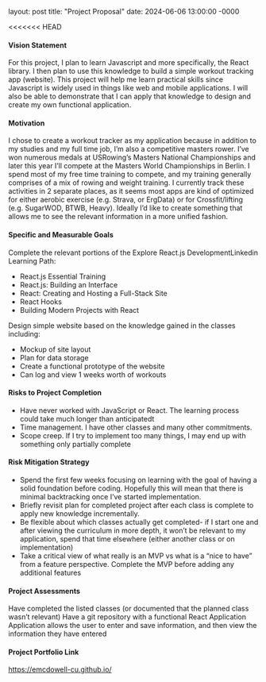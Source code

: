 layout: post
title: "Project Proposal"
date: 2024-06-06 13:00:00 -0000

<<<<<<< HEAD

#### Vision Statement

For this project, I plan to learn Javascript and more specifically, the React library. I then plan to use this knowledge to build a simple workout tracking app (website). This project will help me learn practical skills since Javascript is widely used in things like web and mobile applications. I will also be able to demonstrate that I can apply that knowledge to design and create my own functional application.

#### Motivation

I chose to create a workout tracker as my application because in addition to my studies and my full time job, I’m also a competitive masters rower. I’ve won numerous medals at USRowing’s Masters National Championships and later this year I’ll compete at the Masters World Championships in Berlin. I spend most of my free time training to compete, and my training generally comprises of a mix of rowing and weight training. I currently track these activities in 2 separate places, as it seems most apps are kind of optimized for either aerobic exercise (e.g. Strava, or ErgData) or for Crossfit/lifting (e.g. SugarWOD, BTWB, Heavy). Ideally I’d like to create something that allows me to see the relevant information in a more unified fashion.

#### Specific and Measurable Goals

Complete the relevant portions of the Explore React.js DevelopmentLinkedin Learning Path:

<ul>
 <li>React.js Essential Training</li>
 <li>React.js: Building an Interface</li>
 <li>React: Creating and Hosting a Full-Stack Site</li>
 <li>React Hooks</li>
 <li>Building Modern Projects with React</li>
</ul>
Design simple website based on the knowledge gained in the classes including:
<ul>
<li>Mockup of site layout</li>
<li>Plan for data storage</li>
<li>Create a functional prototype of the website</li>
<li>Can log and view 1 weeks worth of workouts</li>
</ul>

#### Risks to Project Completion

<ul>
<li>Have never worked with JavaScript or React. The learning process could take much longer than anticipatedt</li>
<li>Time management. I have other classes and  many other commitments. 
</li>
<li>Scope creep. If I try to implement too many things, I may end up with something only partially complete 
</li>
</ul>

#### Risk Mitigation Strategy

<ul>
<li>Spend the first few weeks focusing on learning with the goal of having a solid foundation before coding. Hopefully this will mean that there is minimal backtracking once I’ve started implementation.</li>
<li>Briefly revisit plan for completed project after each class is complete to apply new knowledge incrementally.</li>
<li>Be flexible about which classes actually get completed- if I start one and after viewing the curriculum in more depth, it won’t be relevant to my application, spend that time elsewhere (either another class or on implementation)</li>
<li>Take a critical view of what really is an MVP vs what is a “nice to have” from a feature perspective. Complete the MVP before adding any additional features</li>
</ul>

#### Project Assessments

Have completed the listed classes (or documented that the planned class wasn’t relevant)
Have a git repository with a functional React Application
Application allows the user to enter and save information, and then view the information they have entered

#### Project Portfolio Link

https://emcdowell-cu.github.io/
